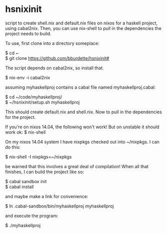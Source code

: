 hsnixinit
=========

script to create shell.nix and default.nix files on nixos for a haskell project, using cabal2nix.  Then, you can use nix-shell to pull in the dependencies the project needs to build.  

To use, first clone into a directory someplace:

$ cd ~  
$ git clone https://github.com/bburdette/hsnixinit#  

The script depends on cabal2nix, so install that.

$ nix-env -i cabal2nix

assuming myhaskellproj contains a cabal file named myhaskellproj.cabal:

$ cd ~/code/myhaskellproj/  
$ ~/hsnixinit/setup.sh myhaskellproj

This should create default.nix and shell.nix.  Now to pull in the dependencies for the project.

If you're on nixos 14.04, the following won't work!  But on unstable it should work ok:
$ nix-shell  

On my nixos 14.04 system I have nixpkgs checked out into ~/nixpkgs.  I can do this:

$ nix-shell -I nixpkgs=~/nixpkgs

be warned that this involves a great deal of compilation!  When all that finishes, I can build the project like so: 

$ cabal sandbox init  
$ cabal install

and maybe make a link for convenience:

$ ln .cabal-sandbox/bin/myhaskellproj myhaskellproj

and execute the program:

$ ./myhaskellproj
